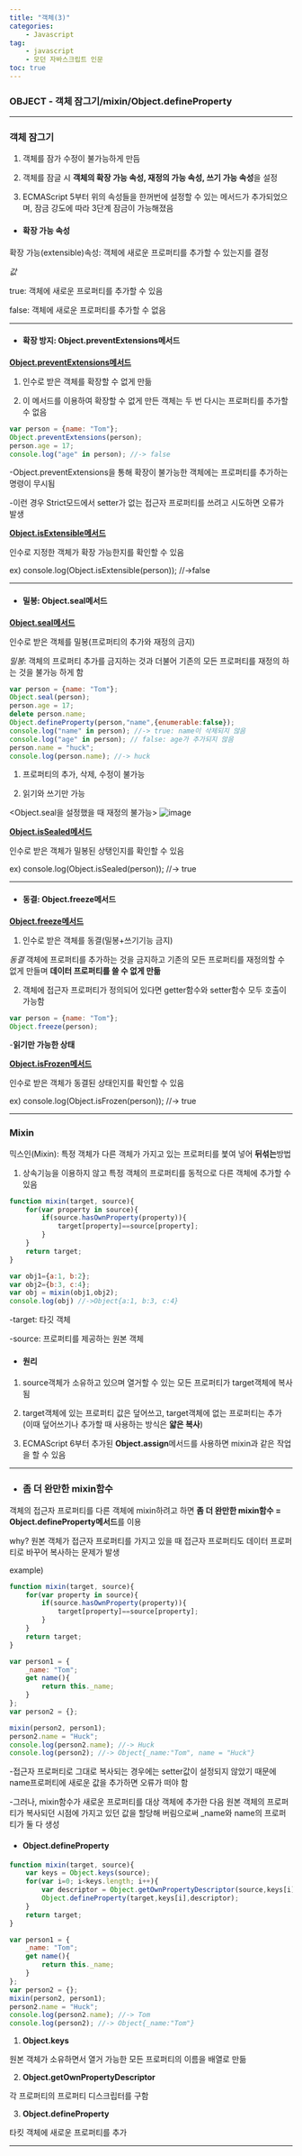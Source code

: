 ```yaml
---
title: "객체(3)"
categories:
    - Javascript
tag:
    - javascript
    - 모던 자바스크립트 인문
toc: true
---
```


### OBJECT - 객체 잠그기/mixin/Object.defineProperty

---

### 객체 잠그기

1. 객체를 잠가 수정이 불가능하게 만듬


2. 객체를 잠글 시 **객체의 확장 가능 속성, 재정의 가능 속성, 쓰기 가능 속성**을 설정


3. ECMAScript 5부터 위의 속성들을 한꺼번에 설정할 수 있는 메서드가 추가되었으며, 잠금 강도에 따라 3단계 잠금이 가능해졌음


* #### 확장 가능 속성

확장 가능(extensible)속성: 객체에 새로운 프로퍼티를 추가할 수 있는지를 결정 

_값_

true: 객체에 새로운 프로퍼티를 추가할 수 있음

false: 객체에 새로운 프로퍼티를 추가할 수 없음

---

* #### 확장 방지: Object.preventExtensions메서드

<u>**Object.preventExtensions메서드**</u>

1. 인수로 받은 객체를 확장할 수 없게 만듦

2. 이 메서드를 이용하여 확장할 수 없게 만든 객체는 두 번 다시는 프로퍼티를 추가할 수 없음

```javascript
var person = {name: "Tom"};
Object.preventExtensions(person);
person.age = 17;
console.log("age" in person); //-> false
```

-Object.preventExtensions을 통해 확장이 불가능한 객체에는 프로퍼티를 추가하는 명령이 무시됨

-이런 경우 Strict모드에서 setter가 없는 접근자 프로퍼티를 쓰려고 시도하면 오류가 발생


<u>**Object.isExtensible메서드**</u>

인수로 지정한 객체가 확장 가능한지를 확인할 수 있음 

ex) console.log(Object.isExtensible(person)); //->false

---

* #### 밀봉: Object.seal메서드

<u>**Object.seal메서드**</u>

인수로 받은 객체를 밀봉(프로퍼티의 추가와 재정의 금지)
    

_밀봉_: 객체의 프로퍼티 추가를 금지하는 것과 더불어 기존의 모든 프로퍼티를 재정의 하는 것을 불가능 하게 함

```javascript
var person = {name: "Tom"};
Object.seal(person);
person.age = 17;
delete person.name;
Object.defineProperty(person,"name",{enumerable:false});
console.log("name" in person); //-> true: name이 삭제되지 않음
console.log("age" in person); // false: age가 추가되지 않음
person.name = "huck";
console.log(person.name); //-> huck
```

1. 프로퍼티의 추가, 삭제, 수정이 불가능

2. 읽기와 쓰기만 가능 


<Object.seal을 설정했을 때 재정의 불가능>
![image](https://user-images.githubusercontent.com/83913407/129450175-a9350d27-fcdc-4659-a106-1e4ef3402d60.png)


<u>**Object.isSealed메서드**</u>

인수로 받은 객체가 밀봉된 상탱인지를 확인할 수 있음

ex) console.log(Object.isSealed(person)); //-> true

---

* #### 동결: Object.freeze메서드


<u>**Object.freeze메서드**</u>

1. 인수로 받은 객체를 동결(밀봉+쓰기기능 금지)


_동결_ 객체에 프로퍼티를 추가하는 것을 금지하고 기존의 모든 프로퍼티를 재정의할 수 없게 만들며 **데이터 프로퍼티를 쓸 수 없게 만듦**


2. 객체에 접근자 프로퍼티가 정의되어 있다면 getter함수와 setter함수 모두 호출이 가능함 


```javascript
var person = {name: "Tom"};
Object.freeze(person);
```

-**읽기만 가능한 상태**


<u>**Object.isFrozen메서드**</u>

인수로 받은 객체가 동결된 상태인지를 확인할 수 있음 

ex) console.log(Object.isFrozen(person)); //-> true


---

### Mixin

믹스인(Mixin): 특정 객체가 다른 객체가 가지고 있는 프로퍼티를 붗여 넣어 **뒤섞는**방법


1. 상속기능을 이용하지 않고 특정 객체의 프로퍼티를 동적으로 다른 객체에 추가할 수 있음

```javascript
function mixin(target, source){
    for(var property in source){
        if(source.hasOwnProperty(property)){
            target[property]==source[property];
        }
    }
    return target;
}

var obj1={a:1, b:2};
var obj2={b:3, c:4};
var obj = mixin(obj1,obj2);
console.log(obj) //->Object{a:1, b:3, c:4}
```

-target: 타깃 객체

-source: 프로퍼티를 제공하는 원본 객체

* #### 원리

1. source객체가 소유하고 있으며 열거할 수 있는 모든 프로퍼티가 target객체에 복사됨 

2. target객체에 있는 프로퍼티 값은 덮어쓰고, target객체에 없는 프로퍼티는 추가 (이때 덮어쓰기나 추가할 때 사용하는 방식은 **얇은 복사**)

3. ECMAScript 6부터 추가된 **Object.assign**메서드를 사용하면 mixin과 같은 작업을 할 수 있음 

---

* ### 좀 더 완만한 mixin함수


객체의 접근자 프로퍼티를 다른 객체에 mixin하려고 하면 **좀 더 완만한 mixin함수 = Object.defineProperty메서드**를 이용


why? 원본 객체가 접근자 프로퍼티를 가지고 있을 때 접근자 프로퍼티도 데이터 프로퍼티로 바꾸어 복사하는 문제가 발생 

example)

```javascript
function mixin(target, source){
    for(var property in source){
        if(source.hasOwnProperty(property)){
            target[property]==source[property];
        }
    }
    return target;
}

var person1 = {
    _name: "Tom";
    get name(){
        return this._name;
    }
};
var person2 = {};

mixin(person2, person1);
person2.name = "Huck";
console.log(person2.name); //-> Huck
console.log(person2); //-> Object{_name:"Tom", name = "Huck"}
```

-접근자 프로퍼티로 그대로 복사되는 경우에는 setter값이 설정되지 않았기 때문에 name프로퍼티에 새로운 값을 추가하면 오류가 떠야 함 


-그러나, mixin함수가 새로운 프로퍼티를 대상 객체에 추가한 다음 원본 객체의 프로퍼티가 복사되던 시점에 가지고 있던 값을 할당해 버림으로써 _name와 name의 프로퍼티가 둘 다 생성 


* #### Object.defineProperty

```javascript
function mixin(target, source){
    var keys = Object.keys(source);
    for(var i=0; i<keys.length; i++){
        var descriptor = Object.getOwnPropertyDescriptor(source,keys[i]);
        Object.defineProperty(target,keys[i],descriptor);
    }
    return target;
}

var person1 = {
    _name: "Tom";
    get name(){
        return this._name;
    }
};
var person2 = {};
mixin(person2, person1);
person2.name = "Huck";
console.log(person2.name); //-> Tom
console.log(person2); //-> Object{_name:"Tom"}
```

1. **Object.keys**

원본 객체가 소유하면서 열거 가능한 모든 프로퍼티의 이름을 배열로 만듦


2. **Object.getOwnPropertyDescriptor**

각 프로퍼티의 프로퍼티 디스크립터를 구함


3. **Object.defineProperty**

타킷 객체에 새로운 프로퍼티를 추가 

---

